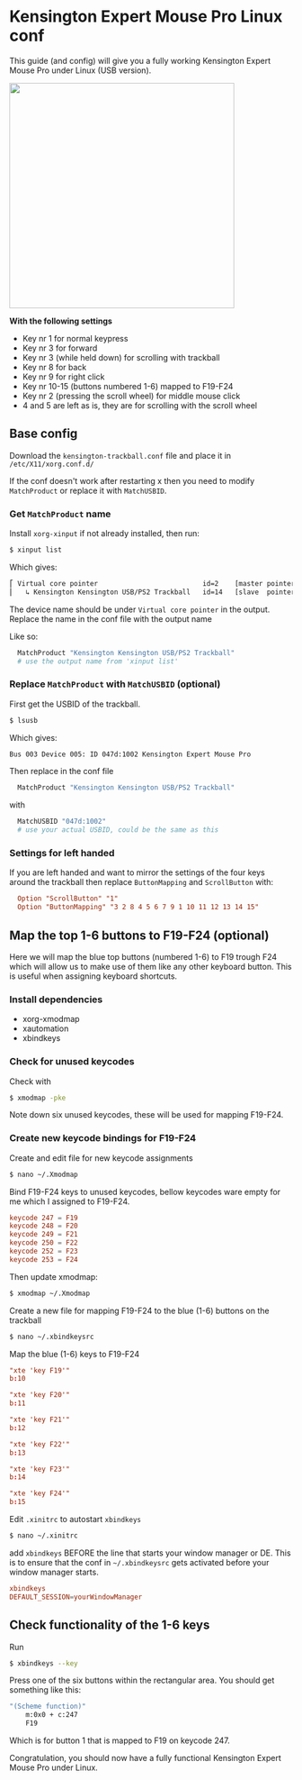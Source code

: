 # Kensington Expert Mouse Pro Linux conf

This guide (and config) will give you a fully working Kensington Expert Mouse Pro under Linux (USB version).

<img src="https://github.com/s00nice/Kensington-Expert-Mouse-Pro-Linux/blob/main/Kensington_Expert_Mouse_Pro.jpg" width="400">

**With the following settings**

* Key nr 1 for normal keypress
* Key nr 3 for forward
* Key nr 3 (while held down) for scrolling with trackball
* Key nr 8 for back
* Key nr 9 for right click
* Key nr 10-15 (buttons numbered 1-6) mapped to F19-F24
* Key nr 2 (pressing the scroll wheel) for middle mouse click
* 4 and 5 are left as is, they are for scrolling with the scroll wheel

## Base config

Download the `kensington-trackball.conf` file and place it in `/etc/X11/xorg.conf.d/`

If the conf doesn't work after restarting x then you need to modify `MatchProduct` or replace it with `MatchUSBID`.

### Get `MatchProduct` name

Install `xorg-xinput` if not already installed, then run:

```bash
$ xinput list
```

Which gives:

```bash
⎡ Virtual core pointer                          id=2    [master pointer  (3)]
⎜   ↳ Kensington Kensington USB/PS2 Trackball   id=14   [slave  pointer  (2)]
```

The device name should be under `Virtual core pointer` in the output.
Replace the name in the conf file with the output name

Like so:

```bash
  MatchProduct "Kensington Kensington USB/PS2 Trackball"
  # use the output name from 'xinput list'
```

### Replace `MatchProduct` with `MatchUSBID` (optional)

First get the USBID of the trackball.

```bash
$ lsusb
```

Which gives:

```bash
Bus 003 Device 005: ID 047d:1002 Kensington Expert Mouse Pro
```

Then replace in the conf file
```bash
  MatchProduct "Kensington Kensington USB/PS2 Trackball"
```

with

```bash
  MatchUSBID "047d:1002"
  # use your actual USBID, could be the same as this
```

### Settings for left handed

If you are left handed and want to mirror the settings of the four keys around the trackball then replace `ButtonMapping` and `ScrollButton` with:

```conf
  Option "ScrollButton" "1"
  Option "ButtonMapping" "3 2 8 4 5 6 7 9 1 10 11 12 13 14 15"
```

## Map the top 1-6 buttons to F19-F24 (optional)

Here we will map the blue top buttons (numbered 1-6) to F19 trough F24 which will allow us to make use of them like any other keyboard button. This is useful when assigning keyboard shortcuts.

### Install dependencies

* xorg-xmodmap
* xautomation
* xbindkeys

### Check for unused keycodes

Check with

```bash
$ xmodmap -pke
```

Note down six unused keycodes, these will be used for mapping F19-F24.

### Create new keycode bindings for F19-F24

Create and edit file for new keycode assignments

```bash
$ nano ~/.Xmodmap
```

Bind F19-F24 keys to unused keycodes, bellow keycodes ware empty for me which I assigned to F19-F24.

```conf
keycode 247 = F19
keycode 248 = F20
keycode 249 = F21
keycode 250 = F22
keycode 252 = F23
keycode 253 = F24
```

Then update xmodmap:

```bash
$ xmodmap ~/.Xmodmap
```

Create a new file for mapping F19-F24 to the blue (1-6) buttons on the trackball
```bash
$ nano ~/.xbindkeysrc
```

Map the blue (1-6) keys to F19-F24

```conf
"xte 'key F19'"
b:10

"xte 'key F20'"
b:11

"xte 'key F21'"
b:12

"xte 'key F22'"
b:13

"xte 'key F23'"
b:14

"xte 'key F24'"
b:15

```

Edit `.xinitrc` to autostart `xbindkeys`

```bash
$ nano ~/.xinitrc
```
add `xbindkeys` BEFORE the line that starts your window manager or DE. This is to ensure that the conf in `~/.xbindkeysrc` gets activated before your window manager starts.

```conf
xbindkeys
DEFAULT_SESSION=yourWindowManager
```

## Check functionality of the 1-6 keys

Run

```bash
$ xbindkeys --key
```
Press one of the six buttons within the rectangular area.
You should get something like this:

```bash
"(Scheme function)"
    m:0x0 + c:247
    F19
```
Which is for button 1 that is mapped to F19 on keycode 247.

Congratulation, you should now have a fully functional Kensington Expert Mouse Pro under Linux.

